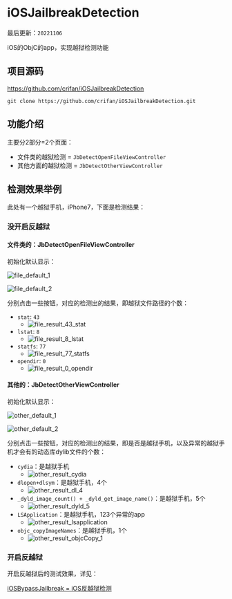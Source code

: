 # iOSJailbreakDetection

最后更新：`20221106`

iOS的ObjC的app，实现越狱检测功能

## 项目源码

https://github.com/crifan/iOSJailbreakDetection

`git clone https://github.com/crifan/iOSJailbreakDetection.git`

## 功能介绍

主要分2部分=2个页面：

* 文件类的越狱检测 = `JbDetectOpenFileViewController`
* 其他方面的越狱检测 = `JbDetectOtherViewController`

## 检测效果举例

此处有一个越狱手机，iPhone7，下面是检测结果：

### 没开启反越狱

#### 文件类的：JbDetectOpenFileViewController

初始化默认显示：

![file_default_1](assets/file_default_1.png)

![file_default_2](assets/file_default_2.png)

分别点击一些按钮，对应的检测出的结果，即越狱文件路径的个数：

* `stat`: `43`
  * ![file_result_43_stat](assets/file_result_43_stat.png)
* `lstat`: `8`
  * ![file_result_8_lstat](assets/file_result_8_lstat.png)
* `statfs`: `77`
  * ![file_result_77_statfs](assets/file_result_77_statfs.png)
* `opendir`: `0`
  * ![file_result_0_opendir](assets/file_result_0_opendir.png)

#### 其他的：JbDetectOtherViewController

初始化默认显示：

![other_default_1](assets/other_default_1.png)

![other_default_2](assets/other_default_2.png)

分别点击一些按钮，对应的检测出的结果，即是否是越狱手机，以及异常的越狱手机才会有的动态库dylib文件的个数：

* `cydia`：是越狱手机
  * ![other_result_cydia](assets/other_result_cydia.png)
* `dlopen+dlsym`：是越狱手机，4个
  * ![other_result_dl_4](assets/other_result_dl_4.png)
* `_dyld_image_count() + _dyld_get_image_name()`：是越狱手机，5个
  * ![other_result_dyld_5](assets/other_result_dyld_5.png)
* `LSApplication`：是越狱手机，123个异常的app
  * ![other_result_lsapplication](assets/other_result_lsapplication.png)
* `objc_copyImageNames`：是越狱手机，1个
  * ![other_result_objcCopy_1](assets/other_result_objcCopy_1.png)

### 开启反越狱

开启反越狱后的测试效果，详见：

[iOSBypassJailbreak = iOS反越狱检测](https://github.com/crifan/iOSBypassJailbreak)
